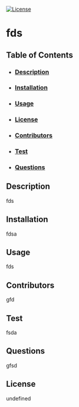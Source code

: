 [![License](https://img.shields.io/badge/License-Boost%201.0-lightblue.svg)](https://www.boost.org/LICENSE_1_0.txt)
  # fds
  ## Table of Contents
  - ### [Description](#Description)
  - ### [Installation](#Installation)
  - ### [Usage](#Usage)
  - ### [License](#License)
  - ### [Contributors](#Contributors)
  - ### [Test](#Test)
  - ### [Questions](#Question)
  ## Description
  fds
  ## Installation
  fdsa
  ## Usage
  fds
  ## Contributors
  gfd
  ## Test
  fsda
  ## Questions
  gfsd
  ## License
  undefined
